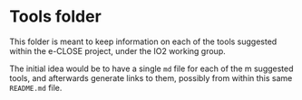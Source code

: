 # Tools folder

This folder is meant to keep information on each of the tools suggested
within the e-CLOSE project, under the IO2 working group.

The initial idea would be to have a single `md` file for each of the m
suggested tools, and afterwards generate links to them, possibly
from within this same `README.md` file.


